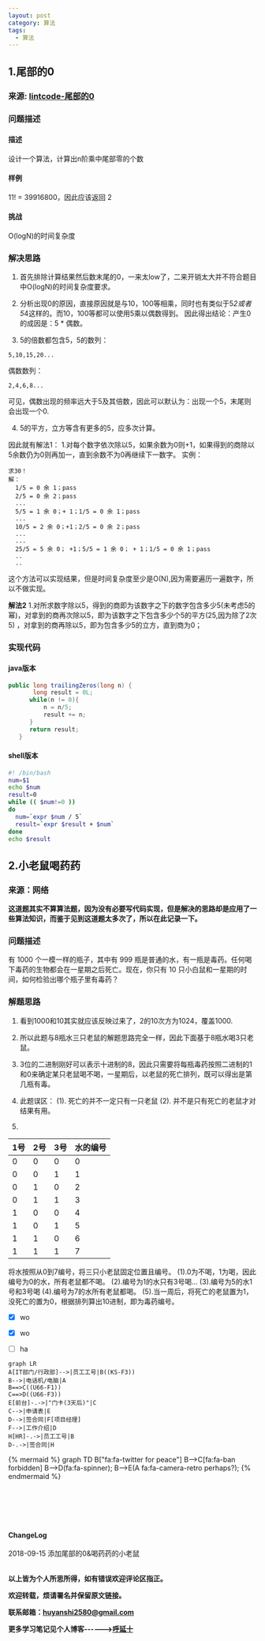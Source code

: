 ```yaml
---
layout: post
category: 算法
tags:
  - 算法
---
```


## 1.尾部的0

### 来源: <a href="https://www.lintcode.com/problem/trailing-zeros/">lintcode-尾部的0</a>

### 问题描述

#### 描述
设计一个算法，计算出n阶乘中尾部零的个数

#### 样例

11! = 39916800，因此应该返回 2

#### 挑战

O(logN)的时间复杂度

### 解决思路

1. 首先排除计算结果然后数末尾的0，一来太low了，二来开销太大并不符合题目中O(logN)的时间复杂度要求。

2. 分析出现0的原因，直接原因就是与10，100等相乘，同时也有类似于5*2或者5*4这样的。而10，100等都可以使用5乘以偶数得到。
因此得出结论：产生0的成因是：5 * 偶数。

3. 5的倍数都包含5，5的数列：
```
5,10,15,20...
```
偶数数列：
```
2,4,6,8...
```
可见，偶数出现的频率远大于5及其倍数，因此可以默认为：出现一个5，末尾则会出现一个0.

4. 5的平方，立方等含有更多的5，应多次计算。


因此就有解法1：
1.对每个数字依次除以5，如果余数为0则+1，如果得到的商除以5余数仍为0则再加一，直到余数不为0再继续下一数字。
实例：
```
求30！
解：
  1/5 = 0 余 1；pass
  2/5 = 0 余 2；pass
  ...
  5/5 = 1 余 0；+ 1；1/5 = 0 余 1；pass
  ...
  10/5 = 2 余 0；+1；2/5 = 0 余 2；pass
  ...
  ...
  25/5 = 5 余 0； +1；5/5 = 1 余 0； + 1；1/5 = 0 余 1；pass
  ..
  ..

```
这个方法可以实现结果，但是时间复杂度至少是O(N),因为需要遍历一遍数字，所以不做实现。

**解法2**
1.对所求数字除以5，得到的商即为该数字之下的数字包含多少5(未考虑5的幂)，对拿到的商再次除以5，即为该数字之下包含多少个5的平方(25,因为除了2次5)
，对拿到的商再除以5，即为包含多少5的立方，直到商为0；

### 实现代码
#### java版本
```java
public long trailingZeros(long n) {
       long result = 0L;
      while(n != 0){
          n = n/5;
          result += n;
      }
      return result;
   }
```
#### shell版本
```bash
#! /bin/bash
num=$1
echo $num
result=0
while (( $num!=0 ))
do
  num=`expr $num / 5`
  result=`expr $result + $num`
done
echo $result
```



## 2.小老鼠喝药药

### 来源：网络

**这道题其实不算算法题，因为没有必要写代码实现，但是解决的思路却是应用了一些算法知识，而鉴于见到这道题太多次了，所以在此记录一下。**

### 问题描述
有 1000 个一模一样的瓶子，其中有 999 瓶是普通的水，有一瓶是毒药。任何喝下毒药的生物都会在一星期之后死亡。现在，你只有 10 只小白鼠和一星期的时间，如何检验出哪个瓶子里有毒药？

### 解题思路

1. 看到1000和10其实就应该反映过来了，2的10次方为1024，覆盖1000.
2. 所以此题与8瓶水三只老鼠的解题思路完全一样，因此下面基于8瓶水喝3只老鼠。
3. 3位的二进制刚好可以表示十进制的8，因此只需要将每瓶毒药按照二进制的1和0来确定某只老鼠喝不喝，一星期后，以老鼠的死亡排列，既可以得出是第几瓶有毒。
4. 此题误区：
  (1). 死亡的并不一定只有一只老鼠
  (2). 并不是只有死亡的老鼠才对结果有用。

5.

1号 | 2号 | 3号 | 水的编号|
--- |---| ---| --|
0 | 0 | 0| 0
0 | 0 | 1| 1
0 | 1 | 0| 2
0 | 1 | 1| 3
1 | 0 | 0| 4
1 | 0 | 1| 5
1 | 1 | 0| 6
1 | 1 | 1| 7

将水按照从0到7编号，将三只小老鼠固定位置且编号。
(1).0为不喝，1为喝，因此编号为0的水，所有老鼠都不喝。
(2).编号为1的水只有3号喝...
(3).编号为5的水1号和3号喝
(4).编号为7的水所有老鼠都喝。
(5).当一周后，将死亡的老鼠置为1，没死亡的置为0，根据排列算出10进制，即为毒药编号。




- [x] wo
- [x] wo
- [ ] ha


```
graph LR
A[IT部门/行政部]-->|员工工号|B((KS-F3))
B-->|电话机/电脑|A
B==>C((U66-F1))
C==>D((U66-F3))
E[前台]-.->|"门卡(3天后)"|C
C-->|申请表|E
D-->|签合同|F[项目经理]
F-->|工作介绍|D
H[HR]-.->|员工工号|B
D-.->|签合同|H
```

{% mermaid %} 
graph TD
    B["fa:fa-twitter for peace"]
    B-->C[fa:fa-ban forbidden]
    B-->D(fa:fa-spinner);
    B-->E(A fa:fa-camera-retro perhaps?);
{% endmermaid %}


<br>
<br>
<br>
<br>
<h4>ChangeLog</h4>
2018-09-15      添加尾部的0&喝药药的小老鼠
<br>
<br>


**以上皆为个人所思所得，如有错误欢迎评论区指正。**

**欢迎转载，烦请署名并保留原文链接。**

**联系邮箱：huyanshi2580@gmail.com**

**更多学习笔记见个人博客------><a href="{{ site.baseurl }}/">呼延十</a>**
